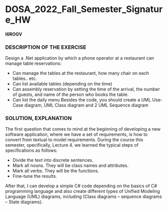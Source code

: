 # DOSA_2022_Fall_Semester_Signature_HW
#### I6ROGV
### DESCRIPTION OF THE EXERCISE
Design a .Net application by which a phone operator at a restaurant can manage table reservations: 
- Can manage the tables at the restaurant, how many chair on each tables.. etc. 
- Can list available tables (depending on the time) 
- Can assembly reservation by setting the time of the arrival, the number of guests, and
name of the person who books the table. 
- Can list the daily menu 
Besides the code, you should create a UML Use-Case diagram, UML Class diagram and 2 UML Sequence diagram
### SOLUTION, EXPLANATION
The first question that comes to mind at the beginning of developing a new software application, where we have a set of requirements, is how to convert from textual to model requirements. During the course this semester, specifically, Lecture 4. we learned the typical steps of specifications as follows: 
- Divide the text into discrete sentences.
- Mark all nouns. They will be class names and attributes.
- Mark all verbs. They will be the functions.
- Fine-tune the results.


After that, I can develop a simple C# code depending on the basics of C# programming language and also create different types of Unified Modeling Language (UML) diagrams, including (Class diagrams – sequence diagrams – State diagrams).
